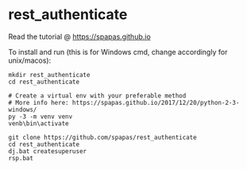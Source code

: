 # rest_authenticate

Read the tutorial @ https://spapas.github.io

To install and run (this is for Windows cmd, change accordingly for unix/macos):

```
mkdir rest_authenticate
cd rest_authenticate

# Create a virtual env with your preferable method
# More info here: https://spapas.github.io/2017/12/20/python-2-3-windows/
py -3 -m venv venv
venb\bin\activate

git clone https://github.com/spapas/rest_authenticate
cd rest_authenticate
dj.bat createsuperuser
rsp.bat

```
